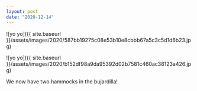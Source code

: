 ```yaml
---
layout: post
date: "2020-12-14"
---
```


![yo yo]({{ site.baseurl }}/assets/images/2020/587bb19275c08e53b10e8cbbb67a5c3c5d1d6b23.jpg)

![yo yo]({{ site.baseurl }}/assets/images/2020/b152df98a9da95392d02b7581c460ac38123a426.jpg)

We now have two hammocks in the bujardilla!
